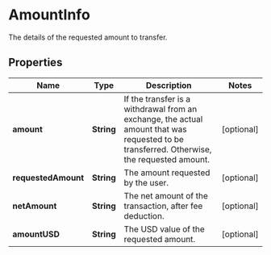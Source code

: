 

# AmountInfo

The details of the requested amount to transfer.

## Properties

| Name | Type | Description | Notes |
|------------ | ------------- | ------------- | -------------|
|**amount** | **String** | If the transfer is a withdrawal from an exchange, the actual amount that was requested to be transferred. Otherwise, the requested amount. |  [optional] |
|**requestedAmount** | **String** | The amount requested by the user. |  [optional] |
|**netAmount** | **String** | The net amount of the transaction, after fee deduction. |  [optional] |
|**amountUSD** | **String** | The USD value of the requested amount. |  [optional] |



